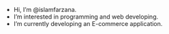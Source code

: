 - Hi, I’m @islamfarzana.
- I’m interested in programming and web developing.
- I’m currently developing an E-commerce application. 

<!---
islamfarzana/islamfarzana is a ✨ special ✨ repository because its `README.md` (this file) appears on your GitHub profile.
You can click the Preview link to take a look at your changes.
--->
